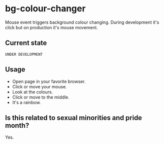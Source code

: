 # bg-colour-changer
Mouse event triggers background colour changing.
During development it's click but on production it's mouse movement.

## Current state
`UNDER DEVELOPMENT`

## Usage
- Open page in your favorite browser.
- Click or move your mouse.
- Look at the colours.
- Click or move to the middle.
- It's a rainbow.

## Is this related to sexual minorities and pride month?
Yes.
